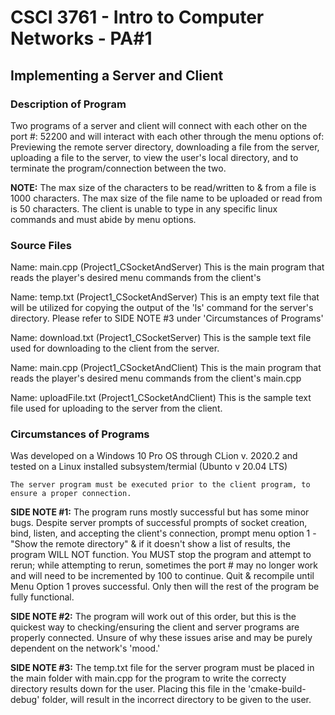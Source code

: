 # CSCI 3761 - Intro to Computer Networks - PA#1

## Implementing a Server and Client 

###   Description of Program
<p>Two programs of a server and client will connect with each other on the port #: 52200 and will 
interact with each other through the menu options of: Previewing the remote server directory,
downloading a file from the server, uploading a file to the server, to view the user's local
directory, and to terminate the program/connection between the two. 

<b>NOTE:</b> 	The max size of the characters to be read/written to & from a file is 1000 characters. 
	The max size of the file name to be uploaded or read from is 50 characters.
	The client is unable to type in any specific linux commands and must abide by menu options.</p>

### Source Files

Name:   main.cpp (Project1_CSocketAndServer)
    This is the main program that reads the player's desired menu commands from the client's 

Name:   temp.txt (Project1_CSocketAndServer)
    This is an empty text file that will be utilized for copying the output of the 'ls' command
for the server's directory. Please refer to SIDE NOTE #3 under 'Circumstances of Programs'

Name:   download.txt (Project1_CSocketServer)
    This is the sample text file used for downloading to the client from the server.

Name:   main.cpp (Project1_CSocketAndClient)
    This is the main program that reads the player's desired menu commands from the client's 
main.cpp

Name:   uploadFile.txt (Project1_CSocketAndClient)
    This is the sample text file used for uploading to the server from the client.

### Circumstances of Programs
Was developed on a Windows 10 Pro OS through CLion v. 2020.2 and tested on a Linux installed
subsystem/termial (Ubunto v 20.04 LTS)

    The server program must be executed prior to the client program, to ensure a proper connection.

<b>SIDE NOTE #1:</b>
    The program runs mostly successful but has some minor bugs. Despite server prompts of successful 
prompts of socket creation, bind, listen, and accepting the client's connection, prompt menu option 1 - 
"Show the remote directory" & if it doesn't show a list of results, the program WILL NOT function. You 
MUST stop the program and attempt to rerun; while attempting to rerun, sometimes the port # may no 
longer work and will need to be incremented by 100 to continue. Quit & recompile until Menu Option
1 proves successful. Only then will the rest of the program be fully functional. 

<b>SIDE NOTE #2:</b> The program will work out of this order, but this is the quickest way to checking/ensuring 
the client and server programs are properly connected. Unsure of why these issues arise and may be purely
dependent on the network's 'mood.'

<b>SIDE NOTE #3:</b> The temp.txt file for the server program must be placed in the main folder with main.cpp 
for the program to write the correcty directory results down for the user. Placing this file in the 
'cmake-build-debug' folder, will result in the incorrect directory to be given to the user.






